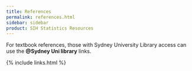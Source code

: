 ```yaml
---
title: References
permalink: references.html
sidebar: sidebar
product: SIH Statistics Resources
---
```


For textbook references, those with Sydney University Library access can use the **@Sydney Uni library** links.

{% include links.html %}